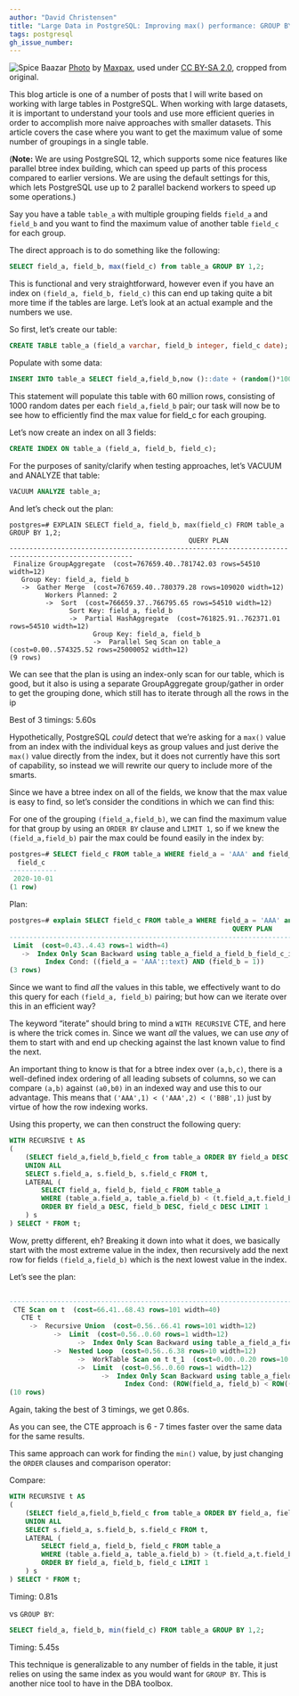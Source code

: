 ```yaml
---
author: "David Christensen"
title: "Large Data in PostgreSQL: Improving max() performance: GROUP BY vs CTE"
tags: postgresql
gh_issue_number: 
---
```


![Spice Baazar](/blog/2020/06/29/postgresql-improve-group-by-max-performance/banner.jpg)
[Photo](https://www.flickr.com/photos/maxpax/3638954095/) by [Maxpax](https://www.flickr.com/photos/maxpax/), used under [CC BY-SA 2.0](https://creativecommons.org/licenses/by-sa/2.0/), cropped from original.

This blog article is one of a number of posts that I will write based on working with large tables in PostgreSQL.  When working with large datasets, it is important to understand your tools and use more efficient queries in order to accomplish more naive approaches with smaller datasets.  This article covers the case where you want to get the maximum value of some number of groupings in a single table.

(**Note:** We are using PostgreSQL 12, which supports some nice features like parallel btree index building, which can speed up parts of this process compared to earlier versions.  We are using the default settings for this, which lets PostgreSQL use up to 2 parallel backend workers to speed up some operations.)

Say you have a table `table_a` with multiple grouping fields `field_a` and `field_b` and you want to find the maximum value of another table `field_c` for each group.

The direct approach is to do something like the following:

```sql
SELECT field_a, field_b, max(field_c) from table_a GROUP BY 1,2;
```

This is functional and very straightforward, however even if you have an index on `(field_a, field_b, field_c)` this can end up taking quite a bit more time if the tables are large.  Let’s look at an actual example and the numbers we use.

So first, let’s create our table:

```sql
CREATE TABLE table_a (field_a varchar, field_b integer, field_c date);
```

Populate with some data:

```sql
INSERT INTO table_a SELECT field_a,field_b,now ()::date + (random()*100)::int as field_c from unnest(array['AAA','BBB','CCC','DDD','EEE','FFF']) field_a,generate_series(1,10000) field_b,generate_series(1,1000);
```

This statement will populate this table with 60 million rows, consisting of 1000 random dates per each `field_a,field_b` pair; our task will now be to see how to efficiently find the max value for field_c for each grouping.

Let’s now create an index on all 3 fields:

```sql
CREATE INDEX ON table_a (field_a, field_b, field_c);
```

For the purposes of sanity/clarify when testing approaches, let’s VACUUM and ANALYZE that table:

```sql
VACUUM ANALYZE table_a;
```

And let’s check out the plan:

```
postgres=# EXPLAIN SELECT field_a, field_b, max(field_c) FROM table_a GROUP BY 1,2;
                                             QUERY PLAN
-----------------------------------------------------------------------------------------------------
 Finalize GroupAggregate  (cost=767659.40..781742.03 rows=54510 width=12)
   Group Key: field_a, field_b
   ->  Gather Merge  (cost=767659.40..780379.28 rows=109020 width=12)
         Workers Planned: 2
         ->  Sort  (cost=766659.37..766795.65 rows=54510 width=12)
               Sort Key: field_a, field_b
               ->  Partial HashAggregate  (cost=761825.91..762371.01 rows=54510 width=12)
                     Group Key: field_a, field_b
                     ->  Parallel Seq Scan on table_a  (cost=0.00..574325.52 rows=25000052 width=12)
(9 rows)
```

We can see that the plan is using an index-only scan for our table, which is good, but it also is using a separate GroupAggregate group/gather in order to get the grouping done, which still has to iterate through all the rows in the ip

Best of 3 timings: 5.60s

Hypothetically, PostgreSQL *could* detect that we’re asking for a `max()` value from an index with the individual keys as group values and just derive the `max()` value directly from the index, but it does not currently have this sort of capability, so instead we will rewrite our query to include more of the smarts.

Since we have a btree index on all of the fields, we know that the max value is easy to find, so let’s consider the conditions in which we can find this:

For one of the grouping `(field_a,field_b)`, we can find the maximum value for that group by using an `ORDER BY` clause and `LIMIT 1`, so if we knew the `(field_a,field_b)` pair the max could be found easily in the index by:

```sql
postgres=# SELECT field_c FROM table_a WHERE field_a = 'AAA' and field_b = 1 ORDER BY field_c DESC LIMIT 1;
  field_c
------------
 2020-10-01
(1 row)
```

Plan:

```sql
postgres=# explain SELECT field_c FROM table_a WHERE field_a = 'AAA' and field_b = 1 ORDER BY field_c DESC LIMIT 1;
                                                        QUERY PLAN
---------------------------------------------------------------------------------------------------------------------------
 Limit  (cost=0.43..4.43 rows=1 width=4)
   ->  Index Only Scan Backward using table_a_field_a_field_b_field_c_idx on table_a  (cost=0.43..404.15 rows=101 width=4)
         Index Cond: ((field_a = 'AAA'::text) AND (field_b = 1))
(3 rows)
```

Since we want to find *all* the values in this table, we effectively want to do this query for each `(field_a, field_b)` pairing; but how can we iterate over this in an efficient way?

The keyword “iterate” should bring to mind a `WITH RECURSIVE` CTE, and here is where the trick comes in.  Since we want *all* the values, we can use *any* of them to start with and end up checking against the last known value to find the next.

An important thing to know is that for a btree index over `(a,b,c)`, there is a well-defined index ordering of all leading subsets of columns, so we can compare `(a,b)` against `(a0,b0)` in an indexed way and use this to our advantage.  This means that `('AAA',1) < ('AAA',2) < ('BBB',1)` just by virtue of how the row indexing works.

Using this property, we can then construct the following query:

```sql
WITH RECURSIVE t AS
(
    (SELECT field_a,field_b,field_c from table_a ORDER BY field_a DESC, field_b DESC, field_c DESC LIMIT 1)
    UNION ALL
    SELECT s.field_a, s.field_b, s.field_c FROM t,
    LATERAL (
        SELECT field_a, field_b, field_c FROM table_a
        WHERE (table_a.field_a, table_a.field_b) < (t.field_a,t.field_b)
        ORDER BY field_a DESC, field_b DESC, field_c DESC LIMIT 1
    ) s
) SELECT * FROM t;
```

Wow, pretty different, eh?  Breaking it down into what it does, we basically start with the most extreme value in the index, then recursively add the next row for fields `(field_a,field_b)` which is the next lowest value in the index.

 Let’s see the plan:

```sql
                                                                            QUERY PLAN
------------------------------------------------------------------------------------------------------------------------------------------------------------------
 CTE Scan on t  (cost=66.41..68.43 rows=101 width=40)
   CTE t
     ->  Recursive Union  (cost=0.56..66.41 rows=101 width=12)
           ->  Limit  (cost=0.56..0.60 rows=1 width=12)
                 ->  Index Only Scan Backward using table_a_field_a_field_b_field_c_idx on table_a  (cost=0.56..1825278.43 rows=60000124 width=12)
           ->  Nested Loop  (cost=0.56..6.38 rows=10 width=12)
                 ->  WorkTable Scan on t t_1  (cost=0.00..0.20 rows=10 width=36)
                 ->  Limit  (cost=0.56..0.60 rows=1 width=12)
                       ->  Index Only Scan Backward using table_a_field_a_field_b_field_c_idx on table_a table_a_1  (cost=0.56..658429.28 rows=20000041 width=12)
                             Index Cond: (ROW(field_a, field_b) < ROW((t_1.field_a)::text, t_1.field_b))
(10 rows)
```

Again, taking the best of 3 timings, we get 0.86s.

As you can see, the CTE approach is 6 - 7 times faster over the same data for the same results.

This same approach can work for finding the `min()` value, by just changing the `ORDER` clauses and comparison operator:

Compare:

```sql
WITH RECURSIVE t AS
(
    (SELECT field_a,field_b,field_c from table_a ORDER BY field_a, field_b, field_c LIMIT 1)
    UNION ALL
    SELECT s.field_a, s.field_b, s.field_c FROM t,
    LATERAL (
        SELECT field_a, field_b, field_c FROM table_a
        WHERE (table_a.field_a, table_a.field_b) > (t.field_a,t.field_b)
        ORDER BY field_a, field_b, field_c LIMIT 1
    ) s
) SELECT * FROM t;
```

Timing: 0.81s

vs `GROUP BY`:

```sql
SELECT field_a, field_b, min(field_c) FROM table_a GROUP BY 1,2;
```

Timing: 5.45s

This technique is generalizable to any number of fields in the table, it just relies on using the same index as you would want for `GROUP BY`.  This is another nice tool to have in the DBA toolbox.

